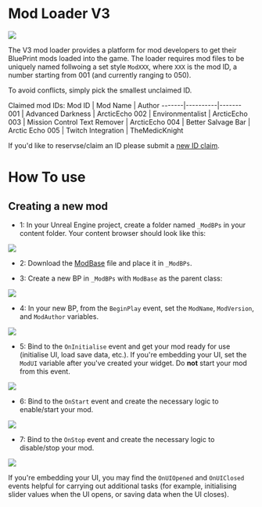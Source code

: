 # Mod Loader V3

![](https://cdn.discordapp.com/attachments/732650220214681600/742014938561642639/unknown.png)

The V3 mod loader provides a platform for mod developers to get their BluePrint mods loaded into the game. The loader requires mod files to be uniquely named follwoing a set style `ModXXX`, where `XXX` is the mod ID, a number starting from 001 (and currently ranging to 050).

To avoid conflicts, simply pick the smallest unclaimed ID.

Claimed mod IDs:
 Mod ID | Mod Name | Author 
 -------|----------|-------
 001 | Advanced Darkness | ArcticEcho
 002 | Environmentalist | ArcticEcho
 003 | Mission Control Text Remover | ArcticEcho
 004 | Better Salvage Bar | Arctic Echo
 005 | Twitch Integration | TheMedicKnight
 
 If you'd like to reservse/claim an ID please submit a [new ID claim](https://github.com/ArcticEcho/DRG-Mod-Loader/issues/new?assignees=ArcticEcho&labels=ID+Claim&template=id-claim.md&title=ID+Claim).


# How To use

## Creating a new mod

 - 1: In your Unreal Engine project, create a folder named `_ModBPs` in your content folder. Your content browser should look like this:
 
 ![](https://i.imgur.com/PaG745W.png)

 - 2: Download the [ModBase](https://github.com/ArcticEcho/DRG-Mod-Loader/blob/master/ModBase.uasset) file and place it in `_ModBPs`.
 
 - 3: Create a new BP in `_ModBPs` with `ModBase` as the parent class:
 
 ![](https://i.imgur.com/5RtGtcM.png)
 
 - 4: In your new BP, from the `BeginPlay` event, set the `ModName`, `ModVersion`, and `ModAuthor` variables.
 
 ![](https://i.imgur.com/sXUyeqY.png)
 
 - 5: Bind to the `OnInitialise` event and get your mod ready for use (initialise UI, load save data, etc.). If you're embedding your UI, set the `ModUI` variable after you've created your widget. Do **not** start your mod from this event.
 
 ![](https://i.imgur.com/5IWdC0T.png)
 
 - 6: Bind to the `OnStart` event and create the necessary logic to enable/start your mod.
 
 ![](https://i.imgur.com/mGCEqUB.png)
 
 - 7: Bind to the `OnStop` event and create the necessary logic to disable/stop your mod.
 
 ![](https://i.imgur.com/cBsGznq.png)
 
If you're embedding your UI, you may find the `OnUIOpened` and `OnUIClosed` events helpful for carrying out additional tasks (for example, initialising slider values when the UI opens, or saving data when the UI closes).
